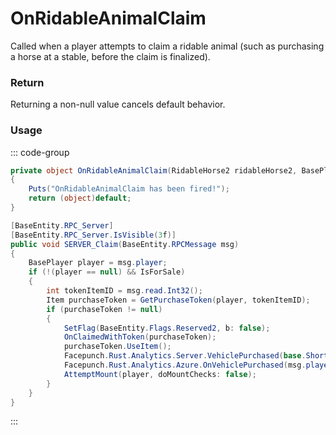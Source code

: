 # OnRidableAnimalClaim
<Badge type="info" text="Animal"/><Badge type="danger" text="Carbon Compatible"/><Badge type="warning" text="Oxide Compatible"/>
Called when a player attempts to claim a ridable animal (such as purchasing a horse at a stable, before the claim is finalized).

### Return
Returning a non-null value cancels default behavior.

### Usage
::: code-group
```csharp [Example]
private object OnRidableAnimalClaim(RidableHorse2 ridableHorse2, BasePlayer local0, Item local2)
{
	Puts("OnRidableAnimalClaim has been fired!");
	return (object)default;
}
```
```csharp [Source — Assembly-CSharp @ RidableHorse2]
[BaseEntity.RPC_Server]
[BaseEntity.RPC_Server.IsVisible(3f)]
public void SERVER_Claim(BaseEntity.RPCMessage msg)
{
	BasePlayer player = msg.player;
	if (!(player == null) && IsForSale)
	{
		int tokenItemID = msg.read.Int32();
		Item purchaseToken = GetPurchaseToken(player, tokenItemID);
		if (purchaseToken != null)
		{
			SetFlag(BaseEntity.Flags.Reserved2, b: false);
			OnClaimedWithToken(purchaseToken);
			purchaseToken.UseItem();
			Facepunch.Rust.Analytics.Server.VehiclePurchased(base.ShortPrefabName);
			Facepunch.Rust.Analytics.Azure.OnVehiclePurchased(msg.player, this);
			AttemptMount(player, doMountChecks: false);
		}
	}
}

```
:::
